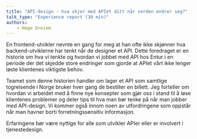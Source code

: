 ```yaml
---
title: "API-design - hva skjer med APIet ditt når verden endrer seg?"
talk_type: "Experience report (30 min)"
authors:
    - Hege Dreiem
---
```

En frontend-utvikler nevnte en gang for meg at han ofte ikke skjønner hva backend-utviklerne har tenkt når de designer et API. Dette foredraget er en historie om hva vi tenkte og hvordan vi jobbet med API hos Entur i en periode der det skjedde store endringer som gjorde at APIet vårt ikke lenger løste klientenes viktigste behov.

Teamet som denne historien handler om lager et API som samtlige togreisende i Norge bruker hver gang de bestiller en billett. Jeg forteller om hvordan vi arbeidet med å finne nye konsepter som gjør oss i stand til å løse klientenes problemer og deler tips til hva man bør tenke på når man jobber med API-design. Vi kommer også innom noen av utfordringene som oppstår når man havner borti forretningssensitiv informasjon.

Erfaringene bør være nyttige for alle som utvikler APIer eller er involvert i tjenestedesign.
